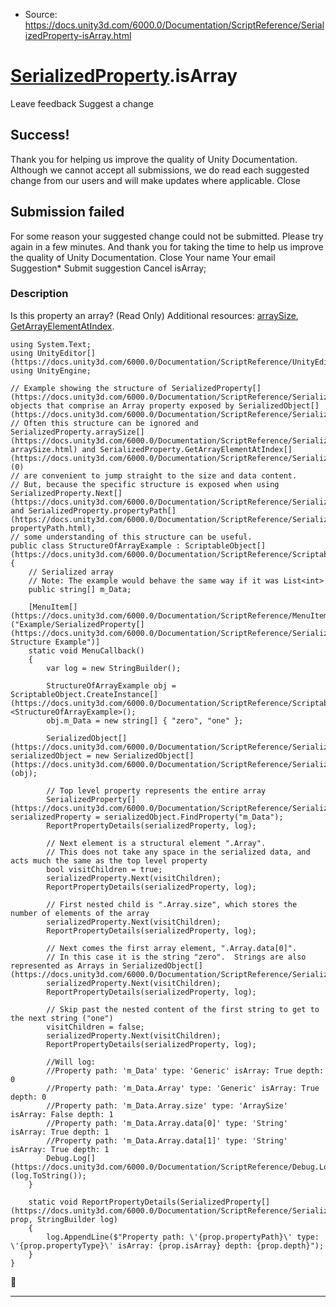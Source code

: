 * Source: https://docs.unity3d.com/6000.0/Documentation/ScriptReference/SerializedProperty-isArray.html

#  [SerializedProperty](https://docs.unity3d.com/6000.0/Documentation/ScriptReference/SerializedProperty.html).isArray
Leave feedback
Suggest a change
## Success!
Thank you for helping us improve the quality of Unity Documentation. Although we cannot accept all submissions, we do read each suggested change from our users and will make updates where applicable.
Close
## Submission failed
For some reason your suggested change could not be submitted. Please <a>try again</a> in a few minutes. And thank you for taking the time to help us improve the quality of Unity Documentation.
Close
Your name Your email Suggestion* Submit suggestion
Cancel
isArray; 
### Description
Is this property an array? (Read Only)
Additional resources: [arraySize](https://docs.unity3d.com/6000.0/Documentation/ScriptReference/SerializedProperty-arraySize.html), [GetArrayElementAtIndex](https://docs.unity3d.com/6000.0/Documentation/ScriptReference/SerializedProperty.GetArrayElementAtIndex.html).
```
using System.Text;
using UnityEditor[](https://docs.unity3d.com/6000.0/Documentation/ScriptReference/UnityEditor.html);
using UnityEngine;  
  
// Example showing the structure of SerializedProperty[](https://docs.unity3d.com/6000.0/Documentation/ScriptReference/SerializedProperty.html) objects that comprise an Array property exposed by SerializedObject[](https://docs.unity3d.com/6000.0/Documentation/ScriptReference/SerializedObject.html).
// Often this structure can be ignored and SerializedProperty.arraySize[](https://docs.unity3d.com/6000.0/Documentation/ScriptReference/SerializedProperty-arraySize.html) and SerializedProperty.GetArrayElementAtIndex[](https://docs.unity3d.com/6000.0/Documentation/ScriptReference/SerializedProperty.GetArrayElementAtIndex.html)(0)
// are convenient to jump straight to the size and data content.
// But, because the specific structure is exposed when using SerializedProperty.Next[](https://docs.unity3d.com/6000.0/Documentation/ScriptReference/SerializedProperty.Next.html) and SerializedProperty.propertyPath[](https://docs.unity3d.com/6000.0/Documentation/ScriptReference/SerializedProperty-propertyPath.html),
// some understanding of this structure can be useful.
public class StructureOfArrayExample : ScriptableObject[](https://docs.unity3d.com/6000.0/Documentation/ScriptReference/ScriptableObject.html)
{
    // Serialized array
    // Note: The example would behave the same way if it was List<int>
    public string[] m_Data;  
  
    [MenuItem[](https://docs.unity3d.com/6000.0/Documentation/ScriptReference/MenuItem.html)("Example/SerializedProperty[](https://docs.unity3d.com/6000.0/Documentation/ScriptReference/SerializedProperty.html)/Array Structure Example")]
    static void MenuCallback()
    {
        var log = new StringBuilder();  
  
        StructureOfArrayExample obj = ScriptableObject.CreateInstance[](https://docs.unity3d.com/6000.0/Documentation/ScriptReference/ScriptableObject.CreateInstance.html)<StructureOfArrayExample>();
        obj.m_Data = new string[] { "zero", "one" };  
  
        SerializedObject[](https://docs.unity3d.com/6000.0/Documentation/ScriptReference/SerializedObject.html) serializedObject = new SerializedObject[](https://docs.unity3d.com/6000.0/Documentation/ScriptReference/SerializedObject.html)(obj);  
  
        // Top level property represents the entire array
        SerializedProperty[](https://docs.unity3d.com/6000.0/Documentation/ScriptReference/SerializedProperty.html) serializedProperty = serializedObject.FindProperty("m_Data");
        ReportPropertyDetails(serializedProperty, log);  
  
        // Next element is a structural element ".Array".
        // This does not take any space in the serialized data, and acts much the same as the top level property
        bool visitChildren = true;
        serializedProperty.Next(visitChildren);
        ReportPropertyDetails(serializedProperty, log);  
  
        // First nested child is ".Array.size", which stores the number of elements of the array
        serializedProperty.Next(visitChildren);
        ReportPropertyDetails(serializedProperty, log);  
  
        // Next comes the first array element, ".Array.data[0]".
        // In this case it is the string "zero".  Strings are also represented as Arrays in SerializedObject[](https://docs.unity3d.com/6000.0/Documentation/ScriptReference/SerializedObject.html).
        serializedProperty.Next(visitChildren);
        ReportPropertyDetails(serializedProperty, log);  
  
        // Skip past the nested content of the first string to get to the next string ("one")
        visitChildren = false;
        serializedProperty.Next(visitChildren);
        ReportPropertyDetails(serializedProperty, log);  
  
        //Will log:
        //Property path: 'm_Data' type: 'Generic' isArray: True depth: 0
        //Property path: 'm_Data.Array' type: 'Generic' isArray: True depth: 0
        //Property path: 'm_Data.Array.size' type: 'ArraySize' isArray: False depth: 1
        //Property path: 'm_Data.Array.data[0]' type: 'String' isArray: True depth: 1
        //Property path: 'm_Data.Array.data[1]' type: 'String' isArray: True depth: 1
        Debug.Log[](https://docs.unity3d.com/6000.0/Documentation/ScriptReference/Debug.Log.html)(log.ToString());
    }  
  
    static void ReportPropertyDetails(SerializedProperty[](https://docs.unity3d.com/6000.0/Documentation/ScriptReference/SerializedProperty.html) prop, StringBuilder log)
    {
        log.AppendLine($"Property path: \'{prop.propertyPath}\' type: \'{prop.propertyType}\' isArray: {prop.isArray} depth: {prop.depth}");
    }
}

```

* * *
